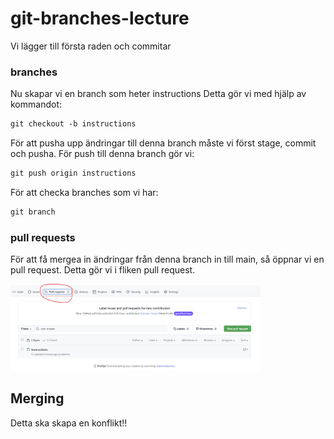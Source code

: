 # git-branches-lecture

Vi lägger till första raden och commitar

### branches

Nu skapar vi en branch som heter instructions
Detta gör vi med hjälp av kommandot:

```md
git checkout -b instructions
```

För att pusha upp ändringar till denna branch måste vi först stage, commit och pusha. För push till denna branch gör vi: 

```md
git push origin instructions
```

För att checka branches som vi har:

```md
git branch
```

### pull requests

För att få mergea in ändringar från denna branch in till main, så öppnar vi en pull request. Detta gör vi i fliken pull request.

<img src="assets/pull_request.png" width = 400>

## Merging

Detta ska skapa en konflikt!! 